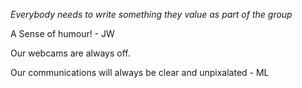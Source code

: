 *Everybody needs to write something they value as part of the group*

A Sense of humour! - JW

Our webcams are always off.

Our communications will always be clear and unpixalated - ML
